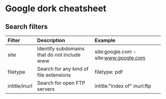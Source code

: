 # Google dork cheatsheet

## Search filters
| Filter          | Description                                        | Example                              |
| :-------------- |:---------------------------------------------------| :------------------------------------|
| site    | Identify subdomains that do not include www  | site:google.com -site:www.google.com |||
| filetype| Search for any kind of file extensions | filetype: pdf |||
| intitle/inurl | Search for open FTP servers | intitle:"index of" inurl:ftp |||
